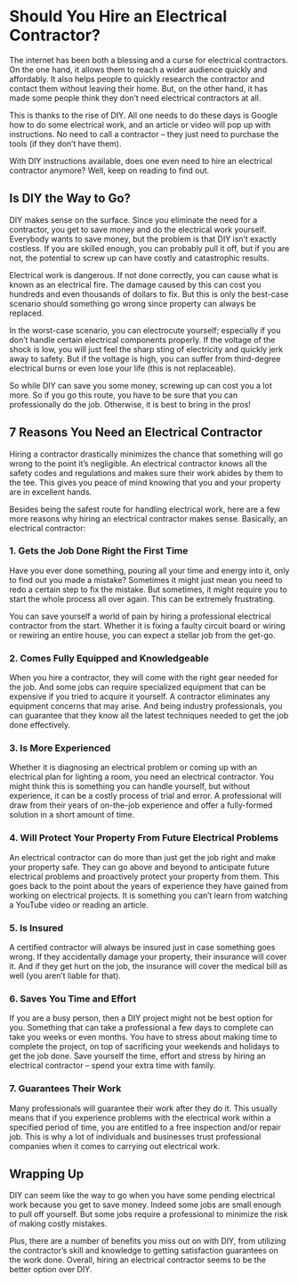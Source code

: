 # Should You Hire an Electrical Contractor?

The internet has been both a blessing and a curse for electrical contractors. On the one hand, it allows them to reach a wider audience quickly and affordably. It also helps people to quickly research the contractor and contact them without leaving their home. But, on the other hand, it has made some people think they don’t need electrical contractors at all.

This is thanks to the rise of DIY. All one needs to do these days is Google how to do some electrical work, and an article or video will pop up with instructions. No need to call a contractor – they just need to purchase the tools (if they don’t have them).

With DIY instructions available, does one even need to hire an electrical contractor anymore? Well, keep on reading to find out.

## Is DIY the Way to Go?

DIY makes sense on the surface. Since you eliminate the need for a contractor, you get to save money and do the electrical work yourself. Everybody wants to save money, but the problem is that DIY isn’t exactly costless. If you are skilled enough, you can probably pull it off, but if you are not, the potential to screw up can have costly and catastrophic results.

Electrical work is dangerous. If not done correctly, you can cause what is known as an electrical fire. The damage caused by this can cost you hundreds and even thousands of dollars to fix. But this is only the best-case scenario should something go wrong since property can always be replaced.

In the worst-case scenario, you can electrocute yourself; especially if you don’t handle certain electrical components properly. If the voltage of the shock is low, you will just feel the sharp sting of electricity and quickly jerk away to safety. But if the voltage is high, you can suffer from third-degree electrical burns or even lose your life (this is not replaceable).

So while DIY can save you some money, screwing up can cost you a lot more. So if you go this route, you have to be sure that you can professionally do the job. Otherwise, it is best to bring in the pros!

## 7 Reasons You Need an Electrical Contractor

Hiring a contractor drastically minimizes the chance that something will go wrong to the point it’s negligible. An electrical contractor knows all the safety codes and regulations and makes sure their work abides by them to the tee. This gives you peace of mind knowing that you and your property are in excellent hands.

Besides being the safest route for handling electrical work, here are a few more reasons why hiring an electrical contractor makes sense. Basically, an electrical contractor:

### 1. Gets the Job Done Right the First Time

Have you ever done something, pouring all your time and energy into it, only to find out you made a mistake? Sometimes it might just mean you need to redo a certain step to fix the mistake. But sometimes, it might require you to start the whole process all over again. This can be extremely frustrating.

You can save yourself a world of pain by hiring a professional electrical contractor from the start. Whether it is fixing a faulty circuit board or wiring or rewiring an entire house, you can expect a stellar job from the get-go.

### 2. Comes Fully Equipped and Knowledgeable

When you hire a contractor, they will come with the right gear needed for the job. And some jobs can require specialized equipment that can be expensive if you tried to acquire it yourself. A contractor eliminates any equipment concerns that may arise. And being industry professionals, you can guarantee that they know all the latest techniques needed to get the job done effectively.

### 3. Is More Experienced

Whether it is diagnosing an electrical problem or coming up with an electrical plan for lighting a room, you need an electrical contractor. You might think this is something you can handle yourself, but without experience, it can be a costly process of trial and error. A professional will draw from their years of on-the-job experience and offer a fully-formed solution in a short amount of time.

### 4. Will Protect Your Property From Future Electrical Problems

An electrical contractor can do more than just get the job right and make your property safe. They can go above and beyond to anticipate future electrical problems and proactively protect your property from them. This goes back to the point about the years of experience they have gained from working on electrical projects. It is something you can’t learn from watching a YouTube video or reading an article.

### 5. Is Insured

A certified contractor will always be insured just in case something goes wrong. If they accidentally damage your property, their insurance will cover it. And if they get hurt on the job, the insurance will cover the medical bill as well (you aren’t liable for that).

### 6. Saves You Time and Effort

If you are a busy person, then a DIY project might not be best option for you. Something that can take a professional a few days to complete can take you weeks or even months. You have to stress about making time to complete the project, on top of sacrificing your weekends and holidays to get the job done. Save yourself the time, effort and stress by hiring an electrical contractor – spend your extra time with family.

### 7. Guarantees Their Work

Many professionals will guarantee their work after they do it. This usually means that if you experience problems with the electrical work within a specified period of time, you are entitled to a free inspection and/or repair job. This is why a lot of individuals and businesses trust professional companies when it comes to carrying out electrical work.

## Wrapping Up

DIY can seem like the way to go when you have some pending electrical work because you get to save money. Indeed some jobs are small enough to pull off yourself. But some jobs require a professional to minimize the risk of making costly mistakes.

Plus, there are a number of benefits you miss out on with DIY, from utilizing the contractor’s skill and knowledge to getting satisfaction guarantees on the work done. Overall, hiring an electrical contractor seems to be the better option over DIY.

